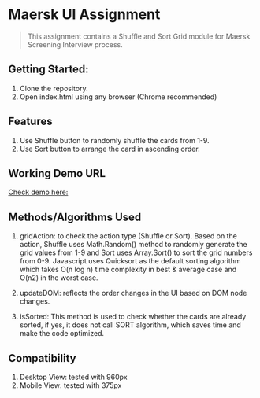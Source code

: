 # Maersk UI Assignment
>This assignment contains a Shuffle and Sort Grid module for Maersk Screening Interview process.

## Getting Started:
1. Clone the repository.
2. Open index.html using any browser (Chrome recommended)

## Features
1. Use Shuffle button to randomly shuffle the cards from 1-9.
2. Use Sort button to arrange the card in ascending order.

## Working Demo URL
[Check demo here:](https://www.google.com)

## Methods/Algorithms Used
1. gridAction: to check the action type (Shuffle or Sort). Based on the action, Shuffle uses Math.Random() method to randomly generate the grid values from 1-9 and Sort uses Array.Sort() to sort the grid numbers from 0-9.
Javascript uses Quicksort as the default sorting algorithm which takes O(n log n) time complexity in best & average case and O(n2) in the worst case.

2. updateDOM: reflects the order changes in the UI based on DOM node changes.
3. isSorted: This method is used to check whether the cards are already sorted, if yes, it does not call SORT algorithm, which saves time and make the code optimized.

## Compatibility
1. Desktop View: tested with 960px
2. Mobile View: tested with 375px


